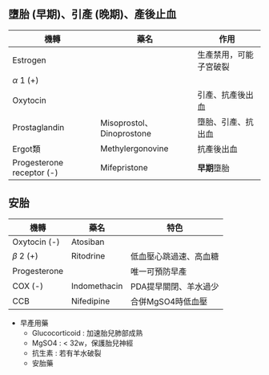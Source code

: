 ## 墮胎 (早期)、引產 (晚期)、產後止血
| 機轉                      | 藥名                      | 作用                   |
|---------------------------|---------------------------|------------------------|
| Estrogen                  |                           | 生產禁用，可能子宮破裂 |
| $\alpha$ 1 (+)                   |                           |                        |
| Oxytocin                  |                           | 引產、抗產後出血       |
| Prostaglandin             | Misoprostol、Dinoprostone | 墮胎、引產、抗出血     |
| Ergot類                   | Methylergonovine           | 抗產後出血             |
| Progesterone receptor (-) | Mifepristone              | **早期**墮胎               |
## 安胎
| 機轉         | 藥名         | 特色       |
|--------------|--------------|------------|
| Oxytocin (-) | Atosiban     |            |
| $\beta$ 2 (+)      | Ritodrine    |低血壓心跳過速、高血糖   |
| Progesterone |              |唯一可預防早產   |
| COX (-)      | Indomethacin | PDA提早關閉、羊水過少 |
| CCB          | Nifedipine   |合併MgSO4時低血壓|
- 早產用藥
	- Glucocorticoid : 加速胎兒肺部成熟
	- MgSO4 : < 32w，保護胎兒神經
	- 抗生素 : 若有羊水破裂
	- 安胎藥